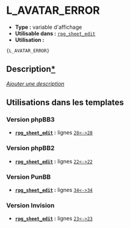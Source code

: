# L_AVATAR_ERROR
* __Type :__ variable d'affichage
* __Utilisable dans :__ [`rpg_sheet_edit`](../tpl/rpg_sheet_edit.md#readme)
* __Utilisation :__

```smarty
{L_AVATAR_ERROR}
```

## Description[*](https://fa-tvars.appspot.com/var/L_AVATAR_ERROR)
[*Ajouter une description*](https://fa-tvars.appspot.com/var/L_AVATAR_ERROR)

## Utilisations dans les templates

### Version phpBB3
* __[`rpg_sheet_edit`](../tpl/rpg_sheet_edit.md#readme) :__ lignes [`28`](../src/prosilver/rpg_sheet_edit.tpl#L28)[`<->`](../src/prosilver/rpg_sheet_edit.tpl#L28-L28)[`28`](../src/prosilver/rpg_sheet_edit.tpl#L28)

### Version phpBB2
* __[`rpg_sheet_edit`](../tpl/rpg_sheet_edit.md#readme) :__ lignes [`22`](../src/subsilver/rpg_sheet_edit.tpl#L22)[`<->`](../src/subsilver/rpg_sheet_edit.tpl#L22-L22)[`22`](../src/subsilver/rpg_sheet_edit.tpl#L22)

### Version PunBB
* __[`rpg_sheet_edit`](../tpl/rpg_sheet_edit.md#readme) :__ lignes [`34`](../src/punbb/rpg_sheet_edit.tpl#L34)[`<->`](../src/punbb/rpg_sheet_edit.tpl#L34-L34)[`34`](../src/punbb/rpg_sheet_edit.tpl#L34)

### Version Invision
* __[`rpg_sheet_edit`](../tpl/rpg_sheet_edit.md#readme) :__ lignes [`23`](../src/invision/rpg_sheet_edit.tpl#L23)[`<->`](../src/invision/rpg_sheet_edit.tpl#L23-L23)[`23`](../src/invision/rpg_sheet_edit.tpl#L23)

